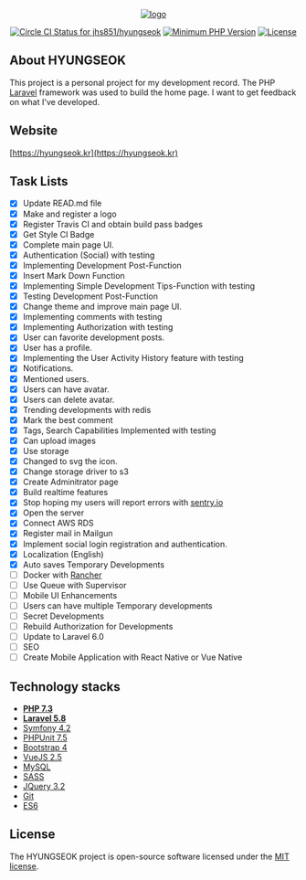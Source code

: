 <p align="center">
<a href="https://hyungseok.kr"><img src="https://hyungseok.kr/images/etc/github-logo.png" alt="logo"></a>
</p>

<p align="center">
<a href="https://app.circleci.com/pipelines/github/jhs851/hyungseok"><img src="https://circleci.com/gh/jhs851/hyungseok.svg?style=svg" alt="Circle CI Status for jhs851/hyungseok"></a>
<a href="https://www.php.net/index.php"><img src="https://img.shields.io/badge/php-%3E%3D%207.4-8892BF.svg?style=flat-square" alt="Minimum PHP Version"></a>
<a href="https://github.com/jhs851/hyungseok"><img src="https://img.shields.io/badge/license-MIT-brightgreen.svg" alt="License"></a>
</p>

## About HYUNGSEOK

This project is a personal project for my development record. The PHP [Laravel](https://github.com/laravel/laravel) framework was used to build the home page. I want to get feedback on what I've developed.

## Website

[https://hyungseok.kr](https://hyungseok.kr)

## Task Lists

- [x] Update READ.md file
- [x] Make and register a logo
- [x] Register Travis CI and obtain build pass badges
- [x] Get Style CI Badge
- [x] Complete main page UI.
- [x] Authentication (Social) with testing
- [x] Implementing Development Post-Function
- [x] Insert Mark Down Function
- [x] Implementing Simple Development Tips-Function with testing
- [x] Testing Development Post-Function
- [x] Change theme and improve main page UI.
- [x] Implementing comments with testing
- [x] Implementing Authorization with testing
- [x] User can favorite development posts.
- [x] User has a profile.
- [x] Implementing the User Activity History feature with testing
- [x] Notifications.
- [x] Mentioned users.
- [x] Users can have avatar.
- [x] Users can delete avatar.
- [x] Trending developments with redis
- [x] Mark the best comment
- [x] Tags, Search Capabilities Implemented with testing
- [x] Can upload images
- [x] Use storage
- [x] Changed to svg the icon.
- [x] Change storage driver to s3
- [x] Create Adminitrator page
- [x] Build realtime features
- [x] Stop hoping my users will report errors with [sentry.io](https://sentry.io/welcome/) 
- [x] Open the server
- [x] Connect AWS RDS
- [x] Register mail in Mailgun
- [x] Implement social login registration and authentication.
- [x] Localization (English)
- [x] Auto saves Temporary Developments
- [ ] Docker with [Rancher](https://rancher.com/)
- [ ] Use Queue with Supervisor
- [ ] Mobile UI Enhancements
- [ ] Users can have multiple Temporary developments
- [ ] Secret Developments
- [ ] Rebuild Authorization for Developments
- [ ] Update to Laravel 6.0
- [ ] SEO
- [ ] Create Mobile Application with React Native or Vue Native

## Technology stacks

- **[PHP 7.3](https://www.php.net/)**
- **[Laravel 5.8](https://github.com/laravel/laravel)**
- [Symfony 4.2](https://symfony.com/)
- [PHPUnit 7.5](https://phpunit.de/)
- [Bootstrap 4](https://getbootstrap.com/) 
- [VueJS 2.5](https://vuejs.org/)
- [MySQL](https://www.mysql.com/)
- [SASS](https://sass-lang.com/)
- [JQuery 3.2](https://jquery.com/)
- [Git](https://git-scm.com/)
- [ES6](https://github.com/lukehoban/es6features)

## License

The HYUNGSEOK project is open-source software licensed under the [MIT license](https://opensource.org/licenses/MIT).
